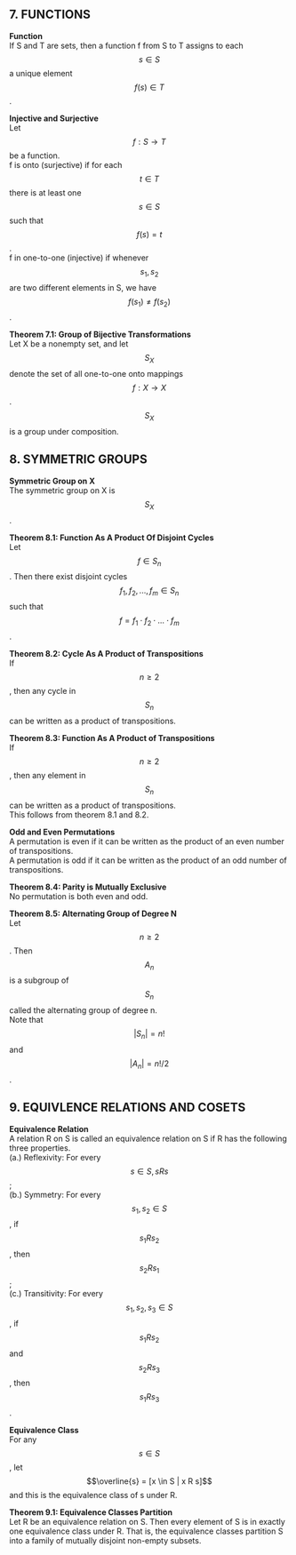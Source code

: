 ## 7. FUNCTIONS

**Function**    
If S and T are sets, then a function f from S to T assigns to each $$s \in S$$ a unique element $$f(s) \in T$$.

**Injective and Surjective**       
Let $$f:S \to T$$ be a function.        
f is onto (surjective) if for each $$t \in T$$ there is at least one $$s \in S$$ such that $$f(s) = t$$.    
f in one-to-one (injective) if whenever $$s_1, s_2$$ are two different elements in S, we have $$f(s_1) \neq f(s_2)$$.

**Theorem 7.1: Group of Bijective Transformations**    
Let X be a nonempty set, and let $$S_X$$ denote the set of all one-to-one onto mappings $$f:X \to X$$.    
$$S_X$$ is a group under composition.

## 8. SYMMETRIC GROUPS

**Symmetric Group on X**        
The symmetric group on X is $$S_X$$.

**Theorem 8.1: Function As A Product Of Disjoint Cycles**       
Let $$f \in S_n$$. Then there exist disjoint cycles $$f_1, f_2, ..., f_m \in S_n$$ such that $$f = f_1 \cdot f_2 \cdot ... \cdot f_m$$.

**Theorem 8.2: Cycle As A Product of Transpositions**     
If $$n \geq 2$$, then any cycle in $$S_n$$ can be written as a product of transpositions.

**Theorem 8.3: Function As A Product of Transpositions**     
If $$n \geq 2$$, then any element in $$S_n$$ can be written as a product of transpositions.    
This follows from theorem 8.1 and 8.2.

**Odd and Even Permutations**     
A permutation is even if it can be written as the product of an even number of transpositions.     
A permutation is odd  if it can be written as the product of an odd  number of transpositions.   

**Theorem 8.4: Parity is Mutually Exclusive**     
No permutation is both even and odd.

**Theorem 8.5: Alternating Group of Degree N**     
Let $$n \geq 2$$. Then $$A_n$$ is a subgroup of $$S_n$$ called the alternating group of degree n.     
Note that $$|S_n| = n!$$ and $$|A_n| = n!/2$$.

## 9. EQUIVLENCE RELATIONS AND COSETS

**Equivalence Relation**    
A relation R on S is called an equivalence relation on S if R has the following three properties.       
(a.) Reflexivity: For every $$s \in S, s R s$$;       
(b.) Symmetry: For every $$s_1, s_2 \in S$$, if $$s_1 R s_2$$, then $$s_2 R s_1$$;         
(c.) Transitivity: For every $$s_1, s_2, s_3 \in S$$, if $$s_1 R s_2$$ and $$s_2 R s_3$$, then $$s_1 R s_3$$.  

**Equivalence Class**      
For any $$s \in S$$, let $$\overline{s} = [x \in S | x R s]$$ and this is the equivalence class of s under R.

**Theorem 9.1: Equivalence Classes Partition**    
Let R be an equivalence relation on S. Then every element of S is in exactly one equivalence class under R. That is, the 
equivalence classes partition S into a family of mutually disjoint non-empty subsets.






